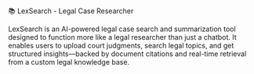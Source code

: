 📚 LexSearch - Legal Case Researcher

LexSearch is an AI-powered legal case search and summarization tool designed to function more like a legal researcher than just a chatbot. 
It enables users to upload court judgments, search legal topics, 
and get structured insights—backed by document citations and real-time retrieval from a custom legal knowledge base.

